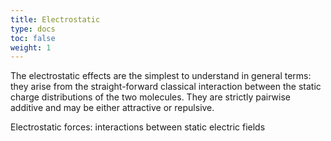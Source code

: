 ```yaml
---
title: Electrostatic
type: docs
toc: false
weight: 1
---
```


The electrostatic effects are the simplest to understand in general terms: they arise from the straight-forward classical interaction between the static charge distributions of the two molecules.
They are strictly pairwise additive and may be either attractive or repulsive.

Electrostatic forces: interactions between static electric fields

<!-- REFERENCES -->

[^jensen2017introduction]: Chapter 2 of Jensen, F. (2017). *Introduction to computational chemistry*. John wiley & sons.
[^cooksy2014quantum]: Chapter 10 of Cooksy, A. (2014). *Physical Chemistry: Quantum chemistry and molecular interactions*. Pearson.
